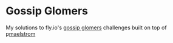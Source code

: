 # Gossip Glomers

My solutions to fly.io's [gossip glomers](https://fly.io/dist-sys/) challenges built on top of p[maelstrom](https://github.com/jepsen-io/maelstrom)
